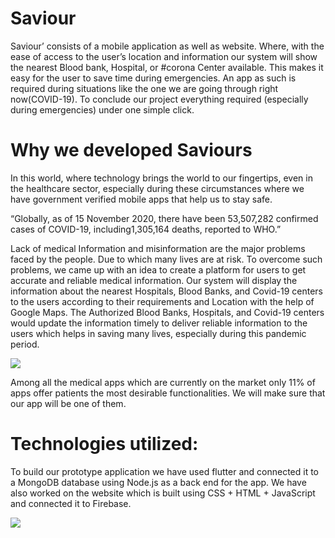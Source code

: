 # Saviour
Saviour’ consists of a mobile application as well as website. Where, with the ease of access to the user’s location and information our system will show the nearest Blood bank, Hospital, or  #corona Center available. This makes it easy for the user to save time during emergencies. An app as such is required during situations like the one we are going through right now(COVID-19). To conclude our project everything required (especially during emergencies) under one simple click.

# Why we developed Saviours
In this world, where technology brings the world to our fingertips, even in the healthcare sector, especially during these circumstances where we have government verified mobile apps that help us to stay safe.

“Globally, as of 15 November 2020, there have been 53,507,282 confirmed cases of COVID-19, including1,305,164 deaths, reported to WHO.”

Lack of medical Information and misinformation are the major problems faced by the people. Due to which many lives are at risk. To overcome such problems, we came up with an idea to create a platform for users to get accurate and reliable medical information. Our system will display the information about the nearest Hospitals, Blood Banks, and Covid-19 centers to the users according to their requirements and Location with the help of Google Maps. The Authorized Blood Banks, Hospitals, and Covid-19 centers would update the information timely to deliver reliable information to the users which helps in saving many lives, especially during this pandemic period.

<a><img src = "https://miro.medium.com/max/1386/1*JfRnadY6piVIiO0WOKdwnA.png"></a>

Among all the medical apps which are currently on the market only 11% of apps offer patients the most desirable functionalities. We will make sure that our app will be one of them.

# Technologies utilized:
To build our prototype application we have used flutter and connected it to a MongoDB database using Node.js as a back end for the app. We have also worked on the website which is built using CSS + HTML + JavaScript and connected it to Firebase.

<a><img src ="https://miro.medium.com/max/1400/1*_8AEbqaAL2yS7jjqcDZlBg.png" ></a>

